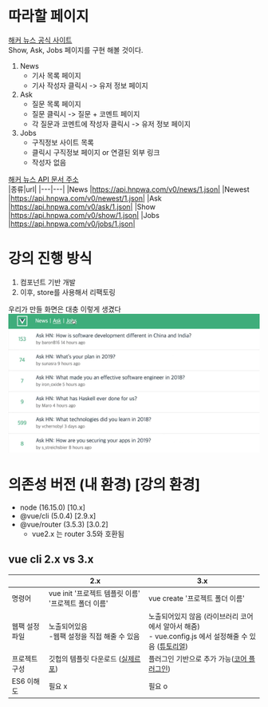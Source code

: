 # 따라할 페이지
[해커 뉴스 공식 사이트](https://news.ycombinator.com/)\
Show, Ask, Jobs 페이지를 구현 해볼 것이다.
1. News
    - 기사 목록 페이지
    - 기사 작성자 클릭시 -> 유저 정보 페이지
2. Ask
    - 질문 목록 페이지
    - 질문 클릭시 -> 질문 + 코멘트 페이지
    - 각 질문과 코멘트에 작성자 클릭시 -> 유저 정보 페이지
2. Jobs
    - 구직정보 사이트 목록
    - 클릭시 구직정보 페이지 or 연결된 외부 링크
    - 작성자 없음

[해커 뉴스 API 문서 주소](https://github.com/tastejs/hacker-news-pwas/blob/master/docs/api.md)\
|종류|url|
|---|---|
|News	|https://api.hnpwa.com/v0/news/1.json|
|Newest	|https://api.hnpwa.com/v0/newest/1.json|
|Ask	|https://api.hnpwa.com/v0/ask/1.json|
|Show	|https://api.hnpwa.com/v0/show/1.json|
|Jobs	|https://api.hnpwa.com/v0/jobs/1.json|

# 강의 진행 방식
1. 컴포넌트 기반 개발
2. 이후, store를 사용해서 리팩토링

우리가 만들 화면은 대충 이렇게 생겼다
![preview](./img/preview.png)

# 의존성 버전 (내 환경) [강의 환경]
- node (16.15.0) [10.x]
- @vue/cli (5.0.4) [2.9.x]
- @vue/router (3.5.3) [3.0.2]
    - vue2.x 는 router 3.5와 호환됨
## vue cli 2.x vs 3.x
||2.x|3.x|
|---|---|---|
|명령어|vue init '프로젝트 템플릿 이름' '프로젝트 폴더 이름'|vue create '프로젝트 폴더 이름'|
|웹팩 설정 파일|노출되어있음<br>-웹팩 설정을 직접 해줄 수 있음|노출되어있지 않음 (라이브러리 코어에서 알아서 해줌)<br>- vue.config.js 에서 설정해줄 수 있음 ([튜토리얼](https://cli.vuejs.org/guide/webpack.html#simple-configuration))|
|프로젝트 구성|깃헙의 템플릿 다운로드 ([실제르포](https://github.com/vuejs-templates/webpack-simple/tree/master/template))|플러그인 기반으로 추가 가능([코어 플러그인](https://cli.vuejs.org/core-plugins/#plugins))|
|ES6 이해도|필요 x|필요 o|